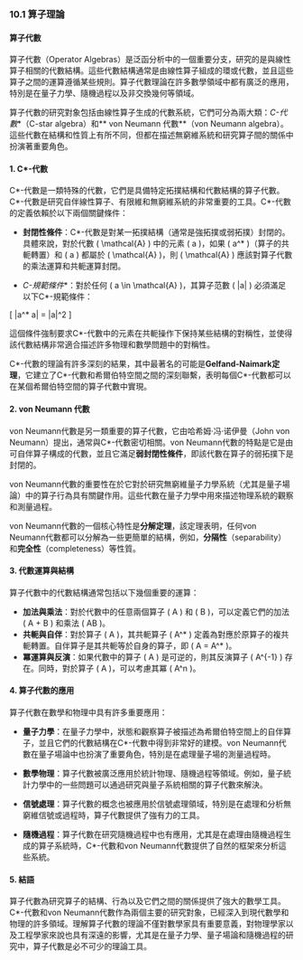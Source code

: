 ### 10.1 算子理論  
#### 算子代數

算子代數（Operator Algebras）是泛函分析中的一個重要分支，研究的是與線性算子相關的代數結構。這些代數結構通常是由線性算子組成的環或代數，並且這些算子之間的運算遵循某些規則。算子代數理論在許多數學領域中都有廣泛的應用，特別是在量子力學、隨機過程以及非交換幾何等領域。

算子代數的研究對象包括由線性算子生成的代數系統，它們可分為兩大類：**C*-代數**（C-star algebra）和** von Neumann 代數**（von Neumann algebra）。這些代數在結構和性質上有所不同，但都在描述無窮維系統和研究算子間的關係中扮演著重要角色。

#### 1. C*-代數

C*-代數是一類特殊的代數，它們是具備特定拓撲結構和代數結構的算子代數。C*-代數是研究自伴線性算子、有限維和無窮維系統的非常重要的工具。C*-代數的定義依賴於以下兩個關鍵條件：

- **封閉性條件**：C*-代數是對某一拓撲結構（通常是強拓撲或弱拓撲）封閉的。具體來說，對於代數 \( \mathcal{A} \) 中的元素 \( a \)，如果 \( a^* \)（算子的共軛轉置）和 \( a \) 都屬於 \( \mathcal{A} \)，則 \( \mathcal{A} \) 應該對算子代數的乘法運算和共軛運算封閉。

- **C*-規範條件**：對於任何 \( a \in \mathcal{A} \)，其算子范數 \( \|a\| \) 必須滿足以下C*-規範條件：

\[
\|a^* a\| = \|a\|^2
\]

這個條件強制要求C*-代數中的元素在共軛操作下保持某些結構的對稱性，並使得該代數結構非常適合描述許多物理和數學問題中的對稱性。

C*-代數的理論有許多深刻的結果，其中最著名的可能是**Gelfand-Naimark定理**，它建立了C*-代數和希爾伯特空間之間的深刻聯繫，表明每個C*-代數都可以在某個希爾伯特空間的算子代數中實現。

#### 2. von Neumann 代數

von Neumann代數是另一類重要的算子代數，它由哈希姆·冯·诺伊曼（John von Neumann）提出，通常與C*-代數密切相關。von Neumann代數的特點是它是由可自伴算子構成的代數，並且它滿足**弱封閉性條件**，即該代數在算子的弱拓撲下是封閉的。

von Neumann代數的重要性在於它對於研究無窮維量子力學系統（尤其是量子場論）中的算子行為具有關鍵作用。這些代數在量子力學中用來描述物理系統的觀察和測量過程。

von Neumann代數的一個核心特性是**分解定理**，該定理表明，任何von Neumann代數都可以分解為一些更簡單的結構，例如，**分隔性**（separability）和**完全性**（completeness）等性質。

#### 3. 代數運算與結構

算子代數中的代數結構通常包括以下幾個重要的運算：

- **加法與乘法**：對於代數中的任意兩個算子 \( A \) 和 \( B \)，可以定義它們的加法 \( A + B \) 和乘法 \( AB \)。
- **共軛與自伴**：對於算子 \( A \)，其共軛算子 \( A^* \) 定義為對應於原算子的複共軛轉置。自伴算子是其共軛等於自身的算子，即 \( A = A^* \)。
- **冪運算與反演**：如果代數中的算子 \( A \) 是可逆的，則其反演算子 \( A^{-1} \) 存在。同時，對於算子 \( A \)，可以考慮其冪 \( A^n \)。
  
#### 4. 算子代數的應用

算子代數在數學和物理中具有許多重要應用：

- **量子力學**：在量子力學中，狀態和觀察算子被描述為希爾伯特空間上的自伴算子，並且它們的代數結構在C*-代數中得到非常好的建模。von Neumann代數在量子場論中也扮演了重要角色，特別是在處理量子場的測量過程時。
  
- **數學物理**：算子代數被廣泛應用於統計物理、隨機過程等領域。例如，量子統計力學中的一些問題可以通過研究與量子系統相關的算子代數來解決。

- **信號處理**：算子代數的概念也被應用於信號處理領域，特別是在處理和分析無窮維信號或過程時，算子代數提供了強有力的工具。

- **隨機過程**：算子代數在研究隨機過程中也有應用，尤其是在處理由隨機過程生成的算子系統時，C*-代數和von Neumann代數提供了自然的框架來分析這些系統。

#### 5. 結語

算子代數為研究算子的結構、行為以及它們之間的關係提供了強大的數學工具。C*-代數和von Neumann代數作為兩個主要的研究對象，已經深入到現代數學和物理的許多領域。理解算子代數的理論不僅對數學家具有重要意義，對物理學家以及工程學家來說也具有深遠的影響，尤其是在量子力學、量子場論和隨機過程的研究中，算子代數是必不可少的理論工具。